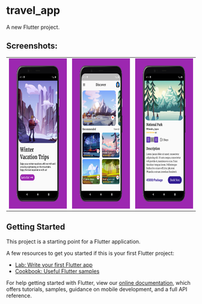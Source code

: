 # travel_app

A new Flutter project.

## Screenshots:
<table>
  <tr>
    <td><img src="https://github.com/Manojkc15/Travel_App/blob/master/Screenshots/Screen1.png" alt="Screen 1" style="height: 400px"></td>
    <td><img src="https://github.com/Manojkc15/Travel_App/blob/master/Screenshots/Screen2.png" alt="Screen 2" style="height: 400px"></td>
    <td><img src="https://github.com/Manojkc15/Travel_App/blob/master/Screenshots/Screen3.png" alt="Screen 3" style="height: 400px"></td>
  </tr>
</table>

## Getting Started

This project is a starting point for a Flutter application.

A few resources to get you started if this is your first Flutter project:

- [Lab: Write your first Flutter app](https://flutter.dev/docs/get-started/codelab)
- [Cookbook: Useful Flutter samples](https://flutter.dev/docs/cookbook)

For help getting started with Flutter, view our
[online documentation](https://flutter.dev/docs), which offers tutorials,
samples, guidance on mobile development, and a full API reference.

